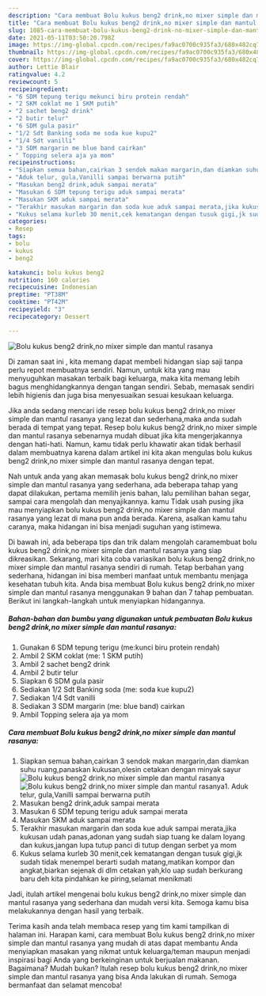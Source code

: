 ```yaml
---
description: "Cara membuat Bolu kukus beng2 drink,no mixer simple dan mantul rasanya Sederhana dan Mudah Dibuat"
title: "Cara membuat Bolu kukus beng2 drink,no mixer simple dan mantul rasanya Sederhana dan Mudah Dibuat"
slug: 1085-cara-membuat-bolu-kukus-beng2-drink-no-mixer-simple-dan-mantul-rasanya-sederhana-dan-mudah-dibuat
date: 2021-05-11T03:50:20.798Z
image: https://img-global.cpcdn.com/recipes/fa9ac0700c935fa3/680x482cq70/bolu-kukus-beng2-drinkno-mixer-simple-dan-mantul-rasanya-foto-resep-utama.jpg
thumbnail: https://img-global.cpcdn.com/recipes/fa9ac0700c935fa3/680x482cq70/bolu-kukus-beng2-drinkno-mixer-simple-dan-mantul-rasanya-foto-resep-utama.jpg
cover: https://img-global.cpcdn.com/recipes/fa9ac0700c935fa3/680x482cq70/bolu-kukus-beng2-drinkno-mixer-simple-dan-mantul-rasanya-foto-resep-utama.jpg
author: Lettie Blair
ratingvalue: 4.2
reviewcount: 5
recipeingredient:
- "6 SDM tepung terigu mekunci biru protein rendah"
- "2 SKM coklat me 1 SKM putih"
- "2 sachet beng2 drink"
- "2 butir telur"
- "6 SDM gula pasir"
- "1/2 Sdt Banking soda me soda kue kupu2"
- "1/4 Sdt vanilli"
- "3 SDM margarin me blue band cairkan"
- " Topping selera aja ya mom"
recipeinstructions:
- "Siapkan semua bahan,cairkan 3 sendok makan margarin,dan diamkan suhu ruang,panaskan kukusan,olesin cetakan dengan minyak sayur"
- "Aduk telur, gula,Vanilli sampai berwarna putih"
- "Masukan beng2 drink,aduk sampai merata"
- "Masukan 6 SDM tepung terigu aduk sampai merata"
- "Masukan SKM aduk sampai merata"
- "Terakhir masukan margarin dan soda kue aduk sampai merata,jika kukusan udah panas,adonan yang sudah siap tuang ke dalam loyang dan kukus,jangan lupa tutup panci di tutup dengan serbet ya mom"
- "Kukus selama kurleb 30 menit,cek kematangan dengan tusuk gigi,jk sudah tidak menempel berarti sudah matang,matikan kompor dan angkat,biarkan sejenak di dlm cetakan yah,klo uap sudah berkurang baru deh kita pindahkan ke piring,selamat menikmati"
categories:
- Resep
tags:
- bolu
- kukus
- beng2

katakunci: bolu kukus beng2 
nutrition: 160 calories
recipecuisine: Indonesian
preptime: "PT38M"
cooktime: "PT42M"
recipeyield: "3"
recipecategory: Dessert

---
```



![Bolu kukus beng2 drink,no mixer simple dan mantul rasanya](https://img-global.cpcdn.com/recipes/fa9ac0700c935fa3/680x482cq70/bolu-kukus-beng2-drinkno-mixer-simple-dan-mantul-rasanya-foto-resep-utama.jpg)

Di zaman  saat ini , kita memang dapat membeli hidangan siap saji tanpa perlu repot membuatnya sendiri. Namun, untuk kita yang mau menyuguhkan masakan terbaik bagi keluarga, maka kita memang lebih bagus menghidangkannya dengan tangan sendiri. Sebab, memasak sendiri lebih higienis dan juga bisa menyesuaikan sesuai kesukaan keluarga.

Jika anda sedang mencari ide resep bolu kukus beng2 drink,no mixer simple dan mantul rasanya yang lezat dan sederhana,maka anda sudah berada di tempat yang tepat. Resep bolu kukus beng2 drink,no mixer simple dan mantul rasanya  sebenarnya mudah dibuat jika kita mengerjakannya dengan hati-hati. Namun, kamu tidak perlu khawatir akan tidak berhasil dalam membuatnya 
karena dalam artikel ini kita akan mengulas bolu kukus beng2 drink,no mixer simple dan mantul rasanya dengan tepat.  



Nah untuk anda yang akan memasak bolu kukus beng2 drink,no mixer simple dan mantul rasanya yang sederhana, ada beberapa tahap yang dapat dilakukan, pertama memilih jenis bahan, lalu pemilihan bahan segar, sampai cara mengolah dan menyajikannya. kamu Tidak usah pusing jika mau menyiapkan bolu kukus beng2 drink,no mixer simple dan mantul rasanya yang lezat di mana pun anda berada. Karena, asalkan kamu  tahu caranya, maka hidangan ini bisa menjadi suguhan yang istimewa.

Di bawah ini, ada beberapa tips dan trik dalam mengolah caramembuat bolu kukus beng2 drink,no mixer simple dan mantul rasanya yang siap dikreasikan. Sekarang, mari kita coba variasikan bolu kukus beng2 drink,no mixer simple dan mantul rasanya sendiri di rumah. Tetap berbahan yang sederhana, hidangan ini bisa memberi manfaat untuk membantu menjaga kesehatan tubuh kita. Anda bisa membuat Bolu kukus beng2 drink,no mixer simple dan mantul rasanya menggunakan 9 bahan dan 7 tahap pembuatan. Berikut ini langkah-langkah untuk menyiapkan hidangannya.

<!--inarticleads1-->

##### Bahan-bahan dan bumbu yang digunakan untuk pembuatan Bolu kukus beng2 drink,no mixer simple dan mantul rasanya:

1. Gunakan 6 SDM tepung terigu (me:kunci biru protein rendah)
1. Ambil 2 SKM coklat (me: 1 SKM putih)
1. Ambil 2 sachet beng2 drink
1. Ambil 2 butir telur
1. Siapkan 6 SDM gula pasir
1. Sediakan 1/2 Sdt Banking soda (me: soda kue kupu2)
1. Sediakan 1/4 Sdt vanilli
1. Sediakan 3 SDM margarin (me: blue band) cairkan
1. Ambil  Topping selera aja ya mom




<!--inarticleads2-->

##### Cara membuat Bolu kukus beng2 drink,no mixer simple dan mantul rasanya:

1. Siapkan semua bahan,cairkan 3 sendok makan margarin,dan diamkan suhu ruang,panaskan kukusan,olesin cetakan dengan minyak sayur
<img src="https://img-global.cpcdn.com/steps/d975aa3408e85475/160x128cq70/bolu-kukus-beng2-drinkno-mixer-simple-dan-mantul-rasanya-langkah-memasak-1-foto.jpg" alt="Bolu kukus beng2 drink,no mixer simple dan mantul rasanya"><img src="https://img-global.cpcdn.com/steps/202a5e88335d84c0/160x128cq70/bolu-kukus-beng2-drinkno-mixer-simple-dan-mantul-rasanya-langkah-memasak-1-foto.jpg" alt="Bolu kukus beng2 drink,no mixer simple dan mantul rasanya">1. Aduk telur, gula,Vanilli sampai berwarna putih
1. Masukan beng2 drink,aduk sampai merata
1. Masukan 6 SDM tepung terigu aduk sampai merata
1. Masukan SKM aduk sampai merata
1. Terakhir masukan margarin dan soda kue aduk sampai merata,jika kukusan udah panas,adonan yang sudah siap tuang ke dalam loyang dan kukus,jangan lupa tutup panci di tutup dengan serbet ya mom
1. Kukus selama kurleb 30 menit,cek kematangan dengan tusuk gigi,jk sudah tidak menempel berarti sudah matang,matikan kompor dan angkat,biarkan sejenak di dlm cetakan yah,klo uap sudah berkurang baru deh kita pindahkan ke piring,selamat menikmati




Jadi, itulah artikel mengenai  bolu kukus beng2 drink,no mixer simple dan mantul rasanya  yang sederhana dan mudah versi kita. Semoga kamu bisa melakukannya dengan hasil yang terbaik. 

Terima kasih anda telah membaca resep yang tim kami tampilkan di halaman ini. Harapan kami, cara membuat  Bolu kukus beng2 drink,no mixer simple dan mantul rasanya yang mudah di atas dapat membantu Anda menyiapkan masakan yang nikmat untuk keluarga/teman maupun menjadi inspirasi bagi Anda yang berkeinginan untuk berjualan makanan. Bagaimana? Mudah bukan? Itulah resep bolu kukus beng2 drink,no mixer simple dan mantul rasanya yang bisa Anda lakukan di rumah. Semoga bermanfaat dan selamat mencoba!

